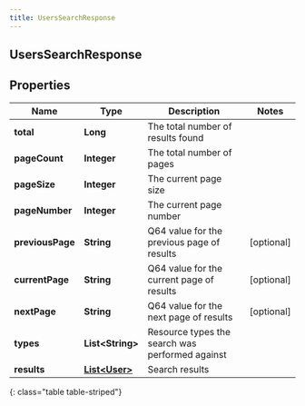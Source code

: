 ```yaml
---
title: UsersSearchResponse
---
```


## UsersSearchResponse

## Properties

| Name             | Type                                                 | Description                                     | Notes      |
| ---------------- | ---------------------------------------------------- | ----------------------------------------------- | ---------- |
| **total**        | <!----><!---->**Long**<!---->                        | The total number of results found               |            |
| **pageCount**    | <!----><!---->**Integer**<!---->                     | The total number of pages                       |            |
| **pageSize**     | <!----><!---->**Integer**<!---->                     | The current page size                           |            |
| **pageNumber**   | <!----><!---->**Integer**<!---->                     | The current page number                         |            |
| **previousPage** | <!----><!---->**String**<!---->                      | Q64 value for the previous page of results      | [optional] |
| **currentPage**  | <!----><!---->**String**<!---->                      | Q64 value for the current page of results       | [optional] |
| **nextPage**     | <!----><!---->**String**<!---->                      | Q64 value for the next page of results          | [optional] |
| **types**        | <!----><!---->**List&lt;String&gt;**<!---->          | Resource types the search was performed against |            |
| **results**      | <!----><!---->[**List&lt;User&gt;**](User.md)<!----> | Search results                                  |            |

{: class="table table-striped"}
